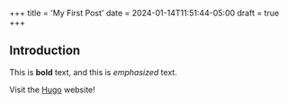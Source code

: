 +++
title = 'My First Post'
date = 2024-01-14T11:51:44-05:00
draft = true
+++

## Introduction

This is **bold** text, and this is *emphasized* text.

Visit the [Hugo](https://gohugo.io) website!